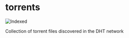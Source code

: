 torrents 
========
![Indexed](https://img.shields.io/badge/indexed-116866-blue)

Collection of torrent files discovered in the DHT network
